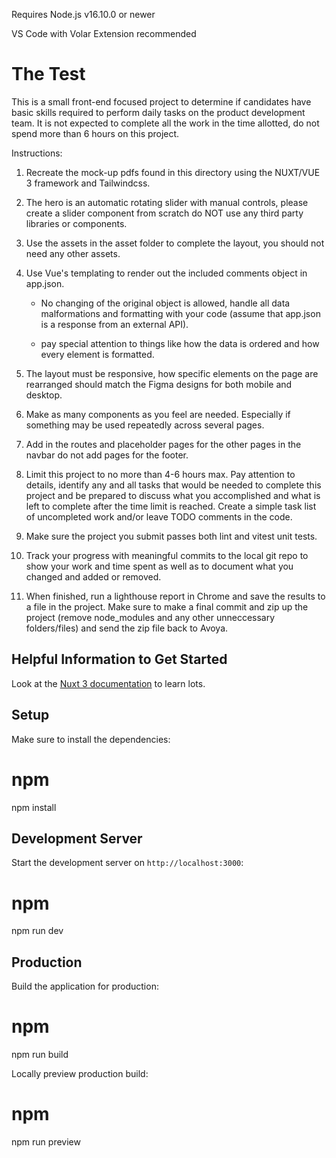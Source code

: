 Requires Node.js v16.10.0 or newer

VS Code with Volar Extension recommended

# The Test

This is a small front-end focused project to determine if candidates have basic skills required to
perform daily tasks on the product development team. It is not expected to complete all the work in the time allotted, do not spend more than 6 hours on this project.

Instructions:

1. Recreate the mock-up pdfs found in this directory using the NUXT/VUE 3 framework and Tailwindcss.

2. The hero is an automatic rotating slider with manual controls, please create a slider component from scratch do NOT use any third party libraries or components.

3. Use the assets in the asset folder to complete the layout, you should not need any other assets.

4. Use Vue's templating to render out the included comments object in app.json.

    - No changing of the original object is allowed, handle all data malformations and formatting with your code (assume that app.json is a response from an external API).

    - pay special attention to things like how the data is ordered and how every element is formatted.

5. The layout must be responsive, how specific elements on the page are rearranged should match the Figma designs for both mobile and desktop.

6. Make as many components as you feel are needed. Especially if something may be used repeatedly across several pages.

7. Add in the routes and placeholder pages for the other pages in the navbar do not add pages for the footer.

8. Limit this project to no more than 4-6 hours max. Pay attention to details, identify any and all tasks that would be needed to complete this project and be prepared to discuss what you accomplished and what is left to complete after the time limit is reached. Create a simple task list of uncompleted work and/or leave TODO comments in the code.

9. Make sure the project you submit passes both lint and vitest unit tests.

10. Track your progress with meaningful commits to the local git repo to show your work and time spent as well as to document what you changed and added or removed.

11. When finished, run a lighthouse report in Chrome and save the results to a file in the project. Make sure to make a final commit and zip up the project (remove node_modules and any other unneccessary folders/files) and send the zip file back to Avoya.

## Helpful Information to Get Started

Look at the [Nuxt 3 documentation](https://nuxt.com/docs/getting-started/introduction) to learn lots.

## Setup

Make sure to install the dependencies:

# npm

npm install

## Development Server

Start the development server on `http://localhost:3000`:

# npm

npm run dev

## Production

Build the application for production:

# npm

npm run build

Locally preview production build:

# npm

npm run preview
